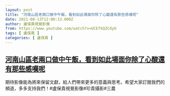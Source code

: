 ```yaml
---
layout: post
title: "河南山區老兩口做中午飯，看到如此場面你除了心酸還有那些感嘆呢"
date: 2021-08-13T12:00:13.000Z
author: 盧保貴視覺影像
from: https://www.youtube.com/watch?v=UCEfkQZCdyU
tags: [ 盧保貴 ]
categories: [ 盧保貴 ]
---
```

<!--1628856013000-->
[河南山區老兩口做中午飯，看到如此場面你除了心酸還有那些感嘆呢](https://www.youtube.com/watch?v=UCEfkQZCdyU)
------

<div>
期待影像能為將來保留文獻，給人們帶來更多的意義與思考。希望大家訂閱我們的頻道，多多支持我們！#盧保貴視覺影像#珍貴攝影#三農
</div>
